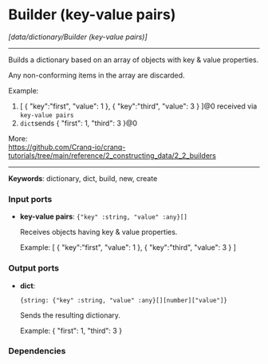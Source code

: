 # Builder (key-value pairs)

_[data/dictionary/Builder (key-value pairs)]_

---

Builds a dictionary based on an array of objects with key & value properties.  
  
Any non-conforming items in the array are discarded.  
  
Example:  
1. [ { "key":"first", "value": 1 }, { "key":"third", "value": 3 } ]@0 received via `key-value pairs`  
2. `dict`sends { "first": 1, "third": 3 }@0  
  
More:  
https://github.com/Cranq-io/cranq-tutorials/tree/main/reference/2_constructing_data/2_2_builders  

---

__Keywords__: dictionary, dict, build, new, create

### Input ports

* __key-value pairs__: ` {"key" :string, "value" :any}[] `

    Receives objects having key & value properties.
    
    Example:
    [ { "key":"first", "value": 1 }, { "key":"third", "value": 3 } ]

### Output ports

* __dict__: 
    ```
    {string: {"key" :string, "value" :any}[][number]["value"]}
    ```

    Sends the resulting dictionary.
    
    Example:
    { "first": 1, "third": 3 }

### Dependencies




